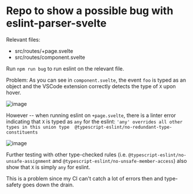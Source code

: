 # Repo to show a possible bug with eslint-parser-svelte

Relevant files: 
- src/routes/+page.svelte
- src/routes/component.svelte

Run `npm run bug` to run eslint on the relevant file.

Problem:
As you can see in `component.svelte`, the event `foo` is typed as an object and the VSCode extension correctly detects the type of `X` upon hover.

![image](https://github.com/user-attachments/assets/3dc53b4f-3af2-4600-a3d6-e8a6301ddf9d)

However -- when running eslint on `+page.svelte`, there is a linter error indicating that `X` is typed as `any` for the eslint:
`'any' overrides all other types in this union type  @typescript-eslint/no-redundant-type-constituents`

![image](https://github.com/user-attachments/assets/a34f6f45-88c6-4835-81a5-b55c2045e096)


Further testing with other type-checked rules (i.e. `@typescript-eslint/no-unsafe-assignment` and `@typescript-eslint/no-unsafe-member-access`) also show that `X` is simply `any` for eslint.

This is a problem since my CI can't catch a lot of errors then and type-safety goes down the drain. 
